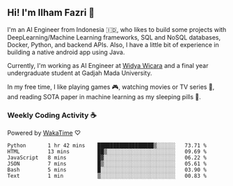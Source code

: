 ## Hi! I'm Ilham Fazri 👋

I'm an AI Engineer from Indonesia 🇮🇩, who likes to build some projects with DeepLearning/Machine Learning frameworks, SQL and NoSQL databases, Docker, Python, and backend APIs. Also, I have a little bit of experience in building a native android app using Java.

Currently, I'm working as AI Engineer at [Widya Wicara](https://widyawicara.com) and a final year undergraduate student at Gadjah Mada University. 

In my free time, I like playing games 🎮, watching movies or TV series 🍿, and reading SOTA paper in machine learning as my sleeping pills 💊. 

### Weekly Coding Activity ☕
Powered by [WakaTime](https://wakatime.com/) ♡
<!--START_SECTION:waka-->

```text
Python       1 hr 42 mins    ██████████████████▒░░░░░░   73.71 %
HTML         13 mins         ██▒░░░░░░░░░░░░░░░░░░░░░░   09.69 %
JavaScript   8 mins          █▓░░░░░░░░░░░░░░░░░░░░░░░   06.22 %
JSON         7 mins          █▒░░░░░░░░░░░░░░░░░░░░░░░   05.61 %
Bash         5 mins          █░░░░░░░░░░░░░░░░░░░░░░░░   03.90 %
Text         1 min           ▒░░░░░░░░░░░░░░░░░░░░░░░░   00.83 %
```

<!--END_SECTION:waka-->
